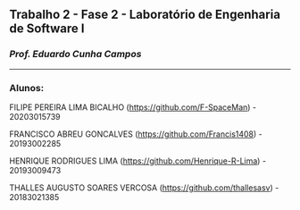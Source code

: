## Trabalho 2 - Fase 2 - Laboratório de Engenharia de Software I
### *Prof. Eduardo Cunha Campos*
-----------
### Alunos:

  FILIPE PEREIRA LIMA BICALHO (https://github.com/F-SpaceMan) - 20203015739

  FRANCISCO ABREU GONCALVES (https://github.com/Francis1408) - 20193002285

  HENRIQUE RODRIGUES LIMA (https://github.com/Henrique-R-Lima) - 20193009473

  THALLES AUGUSTO SOARES VERCOSA (https://github.com/thallesasv) - 20183021385

